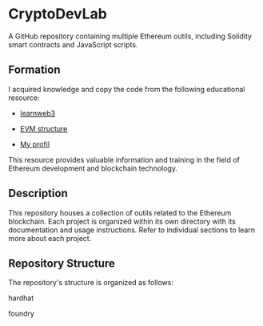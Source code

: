 # CryptoDevLab

A GitHub repository containing multiple Ethereum outils, including Solidity smart contracts and JavaScript scripts.

## Formation

I acquired knowledge and copy the code from the following educational resource:

- [learnweb3](https://learnweb3.io/degrees)

- [EVM structure](https://learnweb3.io/degrees/ethereum-developer-degree/senior/how-ethereum-nodes-store-data-and-executes-smart-contracts)

- [My profil](https://learnweb3.io/u/lilyanb)

This resource provides valuable information and training in the field of Ethereum development and blockchain technology.

## Description

This repository houses a collection of outils related to the Ethereum blockchain. Each project is organized within its own directory with its documentation and usage instructions. Refer to individual sections to learn more about each project.

## Repository Structure

The repository's structure is organized as follows:

hardhat

foundry
